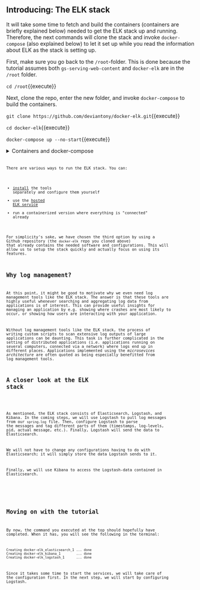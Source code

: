 <p></p>

## Introducing: The ELK stack

It will take some time to fetch and build the containers (containers are briefly explained below) needed to get the ELK stack up and running. Therefore, the next commands will clone the stack and invoke `docker-compose` (also explained below) to let it set up while you read the information about ELK as the stack is setting up.

First, make sure you go back to the `/root`-folder. This is done because the tutorial assumes both `gs-serving-web-content` and `docker-elk` are in the `/root` folder.

`cd /root`{{execute}}

Next, clone the repo, enter the new folder, and invoke `docker-compose` to build the containers.

`git clone https://github.com/deviantony/docker-elk.git`{{execute}}

`cd docker-elk`{{execute}}

`docker-compose up --no-start`{{execute}}

<details>
<summary>Containers and docker-compose</summary>

<div style="display: block;
  margin-left: 10px;
  margin-right: 10px;
  background-color: aliceblue;
  padding: 1em;">
A <i>container</i> consists of an application and everything that application needs to run, in terms of dependencies, needed system configurations, and so on. Containerization is a useful way of shipping software to make sure they can be run anywhere, assuming software capable of running the containers are available.</br>
</br>
In this tutorial, we are using <code>docker-compose</code> (pre-installed in our Katacoda environment) to start three containers; one containing Elasticsearch, one containing Logstash, and one containing Kibana. The <code>--no-start</code>-flag passed to <code>docker-compose</code> is used to make it build the containers without starting them (we will want to make some configurations before we start).</br>
</br>
You can read more about <code>docker-compose<code> <a href="https://docs.docker.com/compose/reference/">here</a> (and specifically about <code>docker-compose up</code> <a href="https://docs.docker.com/compose/reference/up/">here</a>).

</div>

</details>

There are various ways to run the ELK stack. You can:
* [install](https://www.elastic.co/downloads/) the tools separately and configure them yourself
* use the [hosted ELK service](https://www.elastic.co/cloud/elasticsearch-service/signup?baymax=rtp&storm=whatis-all&elektra=whatis-elkstack)
* run a containerized version where everything is "connected" already

For simplicity's sake, we have chosen the third option by using a Github repository (the `docker-elk` repo you cloned above) that already contains the needed software and configurations. This will allow us to setup the stack quickly and actually focus on using its features.

## Why log management?

At this point, it might be good to motivate why we even need log management tools like the ELK stack. The answer is that these tools are highly useful whenever searching and aggregating log data from applications is of interest. This can provide useful insights for managing an application by e.g. showing where crashes are most likely to occur, or showing how users are interacting with your application.

Without log management tools like the ELK stack, the process of writing custom scripts to scan extensive log outputs of large applications can be daunting. This task is further complicated in the setting of distributed applications (i.e. applications running on several computers, connected via a network) where logs end up in different places. Applications implemented using the *microsevices architecture* are often quoted as being especially benefitted from log management tools.

## A closer look at the ELK stack

<!-- As mentioned, the ELK stack consists of Elasticsearch, Logstash, and Kibana. In the coming steps, we will:
* use Logstash to:
    * pull log messages from our `spring.log` file
    * parse the messages to tag different parts of them (timestamps, log-levels, pid, actual message, etc.)
    * send the data to Elasticsearch
* use Elasticsearch as a data repository containing the data it received from Logstash
* use Kibana ... testar en annan approach här nere: -->

As mentioned, the ELK stack consists of Elasticsearch, Logstash, and Kibana. In the coming steps, we will use Logstash to pull log messages from our `spring.log` file. Then, configure Logstash to parse the messages and tag different parts of them (timestamps, log-levels, pid, actual message, etc.). Finally, Logstash will send the data to Elasticsearch.

We will not have to change any configurations having to do with Elasticsearch; it will simply store the data Logstash sends to it.

Finally, we will use Kibana to access the Logstash-data contained in Elasticsearch.

<!--
* sen fokus på ELK stack:
    * beskriva hur logstash tar in från olika ställen, utför transformationer, skickar till olika ställen, och koppla detta till logstash.conf-filen vi kommer ändra på senare, nämn ordet 'plugins'
    * beskriva hur elasticsearch index funkar? jag vet inte detta själv
    * beskriv hur Kibana låter en "browse elasticsearch data" och "use it to craft data visualizations" eller liknande
    * borde antagligen nämna "Elastic stack" och att Beats finns. dels tycker jag det är schysst mot användaren, som kanske vill forska om egna saker, dels visar det att vi har förståelse för att det vi använder inte är "den allra senaste iterationen" (så att säga) av stacken, och dels behöver vi inte vifta bort det faktum att det finns en 'beats-plugin' i logstash-konfigurationen från docker-elk repot

^^^ Oklart hur mycket av det här som vi vill nämna redan här. Kanske sparar vi tid på att bara skriva om det när det faktiskt dyker upp i kommande steg.
-->

<!--
## Difference between ELK stack and Elastic stack

Skriv kort om historiken, hänvisa till denna länk: https://www.elastic.co/what-is/elk-stack

-->

## Moving on with the tutorial

By now, the command you executed at the top should hopefully have completed. When it has, you will see the following in the terminal:

```
Creating docker-elk_elasticsearch_1 ... done
Creating docker-elk_kibana_1        ... done
Creating docker-elk_logstash_1      ... done
```

Since it takes some time to start the services, we will take care of the configuration first. In the next step, we will start by configuring Logstash.